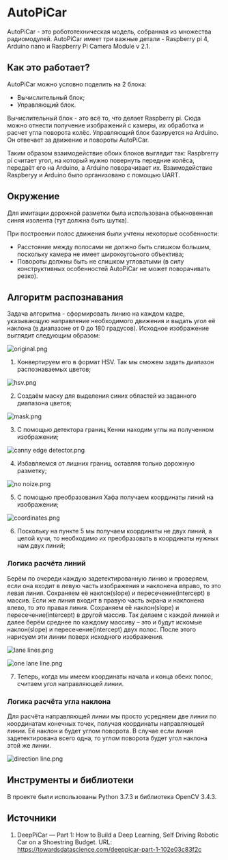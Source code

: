 # AutoPiCar
AutoPiCar - это робототехническая модель, собранная из множества радиомодулей. 
AutoPiCar имеет три важные детали - Raspberry pi 4, Arduino nano и Raspberry Pi Camera Module v 2.1.

## Как это работает?
AutoPiCar можно условно поделить на 2 блока: 
- Вычислительный блок;
- Управляющий блок.

Вычислительный блок - это всё то, что делает Raspberry pi. Сюда можно отнести получение изображений с камеры, их обработка и расчет угла поворота колёс.
Управляющий блок базируется на Arduino. Он отвечает за движение и повороты AutoPiCar.

Таким образом взаимодействие обоих блоков выглядит так:
Raspbrerry pi считает угол, на который нужно повернуть передние колёса, передаёт его на Arduino, а Arduino поворачивает их.
Взаимодействие Raspberyy и Arduino было организовано с помощью UART.

## Окружение
Для имитации дорожной разметки была использована обыкновенная синяя изолента (тут должна быть шутка).

При построении полос движения были учтены некоторые особенности:
- Расстояние между полосами не должно быть слишком большим, поскольку камера не имеет широкоугоьного объектива;
- Повороты должны быть не слишком угловатыми (в силу конструктивных особенностей AutoPiCar не может поворачивать резко).

## Алгоритм распознавания
Задача алгоритма - сформировать линию на каждом кадре, указывающую направление необходимого движения и выдать угол её наклона (в диапазоне от 0 до 180 градусов).
Исходное изображение выглядит следующим образом:

![original.png](https://github.com/Tpoc311/AutoPiCar/blob/master/Images/original.png)

1. Конвертируем его в формат HSV. Так мы сможем задать диапазон распознаваемых цветов;

![hsv.png](https://github.com/Tpoc311/AutoPiCar/blob/master/Images/hsv.png)

2. Создаём маску для выделения синих областей из заданного диапазона цветов;

![mask.png](https://github.com/Tpoc311/AutoPiCar/blob/master/Images/mask.png)

3. С помощью детектора границ Кенни находим углы на полученном изображении;

![canny edge detector.png](https://github.com/Tpoc311/AutoPiCar/blob/master/Images/canny%20edge%20detector.png)

4. Избавляемся от лишних границ, оставляя только дорожную разметку;

![no noize.png](https://github.com/Tpoc311/AutoPiCar/blob/master/Images/no%20noize.png)

5. С помощью преобразования Хафа получаем координаты линий на изображении;

![coordinates.png](https://github.com/Tpoc311/AutoPiCar/blob/master/Images/coordinates.png)

6. Поскольку на пункте 5 мы получаем координаты не двух линий, а целой кучи, то необходимо их преобразовать в координаты нужных нам двух линий;

### Логика расчёта линий
Берём по очереди каждую задетектированную линию и проверяем, если она входит в левую часть изображения и наклонена вправо, то это левая линия. Сохраняем её наклон(slope) и пересечение(intercept) в массив. 
Если же линия входит в правую часть экрана и наклонена влево, то это правая линия. Сохраняем её наклон(slope) и пересечение(intercept) в другой массив. 
Так делаем с каждой линией и далее берём среднее по каждому массиву – это и будут искомые наклон(slope) и пересечение(intercept) двух полос. После этого нарисуем эти линии поверх исходного изображения.

![lane lines.png](https://github.com/Tpoc311/AutoPiCar/blob/master/Images/lane%20lines.png)

![one lane line.png](https://github.com/Tpoc311/AutoPiCar/blob/master/Images/one%20lane%20line.png)

7. Теперь, когда мы имеем координаты начала и конца обеих полос, считаем угол направляющей линии.

### Логика расчёта угла наклона
Для расчёта направляющей линии мы просто усредняем две линии по координатам конечных точек, получая координаты направляющей линии. Её наклон и будет углом поворота.
В случае если линия задетектирована всего одна, то углом поворота будет угол наклона этой же линии.

![direction line.png](https://github.com/Tpoc311/AutoPiCar/blob/master/Images/direction%20line.png)

## Инструменты и библиотеки
В проекте были использованы Python 3.7.3 и библиотека OpenCV 3.4.3.

## Источники

1. DeepPiCar — Part 1: How to Build a Deep Learning, Self Driving Robotic Car on a Shoestring Budget. URL: https://towardsdatascience.com/deeppicar-part-1-102e03c83f2c
